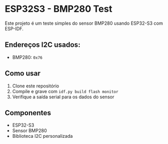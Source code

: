 # ESP32S3 - BMP280 Test

Este projeto é um teste simples do sensor BMP280 usando ESP32-S3 com ESP-IDF.

## Endereços I2C usados:
- BMP280: `0x76`

## Como usar

1. Clone este repositório
2. Compile e grave com `idf.py build flash monitor`
3. Verifique a saída serial para os dados do sensor

## Componentes
- ESP32-S3
- Sensor BMP280
- Biblioteca I2C personalizada
